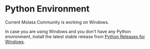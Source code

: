 # Python Environment

Current Molass Community is working on Windows.

In case you are using Windows and you don't have any Python environment, install the latest stable release from [Python Releases for Windows](https://www.python.org/downloads/windows/).